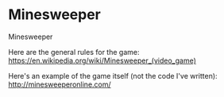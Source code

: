 # Minesweeper
Minesweeper

Here are the general rules for the game:  https://en.wikipedia.org/wiki/Minesweeper_(video_game)

Here's an example of the game itself (not the code I've written):  http://minesweeperonline.com/
